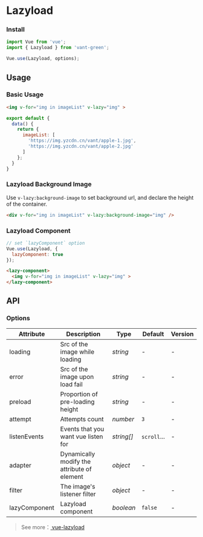 # Lazyload

### Install

```js
import Vue from 'vue';
import { Lazyload } from 'vant-green';

Vue.use(Lazyload, options);
```

## Usage

### Basic Usage

```html
<img v-for="img in imageList" v-lazy="img" >
```

```javascript
export default {
  data() {
    return {
      imageList: [
        'https://img.yzcdn.cn/vant/apple-1.jpg',
        'https://img.yzcdn.cn/vant/apple-2.jpg'
      ]
    };
  }
}
```

### Lazyload Background Image

Use `v-lazy:background-image` to set background url, and declare the height of the container.

```html
<div v-for="img in imageList" v-lazy:background-image="img" />
```

### Lazyload Component

```js
// set `lazyComponent` option
Vue.use(Lazyload, {
  lazyComponent: true
});
```

```html
<lazy-component>
  <img v-for="img in imageList" v-lazy="img" >
</lazy-component>
```

## API

### Options

| Attribute | Description | Type | Default | Version |
|------|------|------|------|------|
| loading | Src of the image while loading | *string* | - | - |
| error | Src of the image upon load fail | *string* | - | - |
| preload | Proportion of pre-loading height | *string* | - | - |
| attempt | Attempts count | *number* | `3` | - |
| listenEvents | Events that you want vue listen for | *string[]* | `scroll`... | - |
| adapter | Dynamically modify the attribute of element | *object* | - | - |
| filter | The image's listener filter | *object* | - | - |
| lazyComponent | Lazyload component | *boolean* | `false` | - |

> See more：[ vue-lazyload ](https://github.com/hilongjw/vue-lazyload)
